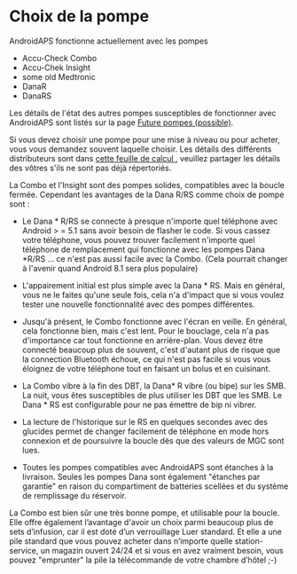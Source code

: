 # Choix de la pompe

AndroidAPS fonctionne actuellement avec les pompes

* Accu-Check Combo
* Accu-Chek Insight
* some old Medtronic
* DanaR
* DanaRS 

Les détails de l'état des autres pompes susceptibles de fonctionner avec AndroidAPS sont listés sur la page [Future pompes (possible)](Future-possible-Pump-Drivers.md).

Si vous devez choisir une pompe pour une mise à niveau ou pour acheter, vous vous demandez souvent laquelle choisir. Les détails des différents distributeurs sont dans [ cette feuille de calcul ](https://drive.google.com/open?id=1CRfmmjA-0h_9nkRViP3J9FyflT9eu-a8HeMrhrKzKz0), veuillez partager les détails des vôtres s'ils ne sont pas déjà répertoriés.

La Combo et l'Insight sont des pompes solides, compatibles avec la boucle fermée. Cependant les avantages de la Dana R/RS comme choix de pompe sont :

* Le Dana * R/RS se connecte à presque n'importe quel téléphone avec Android > = 5.1 sans avoir besoin de flasher le code. Si vous cassez votre téléphone, vous pouvez trouver facilement n'importe quel téléphone de remplacement qui fonctionne avec les pompes Dana *R/RS ... ce n'est pas aussi facile avec la Combo. (Cela pourrait changer à l'avenir quand Android 8.1 sera plus populaire)

* L'appairement initial est plus simple avec la Dana * RS. Mais en général, vous ne le faites qu'une seule fois, cela n'a d'impact que si vous voulez tester une nouvelle fonctionnalité avec des pompes différentes.

* Jusqu'à présent, le Combo fonctionne avec l'écran en veille. En général, cela fonctionne bien, mais c'est lent. Pour le bouclage, cela n'a pas d'importance car tout fonctionne en arrière-plan. Vous devez être connecté beaucoup plus de souvent, c'est d'autant plus de risque que la connection Bluetooth échoue, ce qui n'est pas facile si vous vous éloignez de votre téléphone tout en faisant un bolus et en cuisinant.

* La Combo vibre à la fin des DBT, la Dana* R vibre (ou bipe) sur les SMB. La nuit, vous êtes susceptibles de plus utiliser les DBT que les SMB. Le Dana * RS est configurable pour ne pas émettre de bip ni vibrer.

* La lecture de l'historique sur le RS en quelques secondes avec des glucides permet de changer facilement de téléphone en mode hors connexion et de poursuivre la boucle dès que des valeurs de MGC sont lues.

* Toutes les pompes compatibles avec AndroidAPS sont étanches à la livraison. Seules les pompes Dana sont également "étanches par garantie" en raison du compartiment de batteries scellées et du système de remplissage du réservoir.

La Combo est bien sûr une très bonne pompe, et utilisable pour la boucle. Elle offre également l’avantage d'avoir un choix parmi beaucoup plus de sets d’infusion, car il est doté d’un verrouillage Luer standard. Et elle a une pile standard que vous pouvez acheter dans n’importe quelle station-service, un magazin ouvert 24/24 et si vous en avez vraiment besoin, vous pouvez "emprunter" la pile la télécommande de votre chambre d’hôtel ;-)